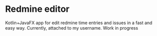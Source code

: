 # Redmine editor

Kotlin+JavaFX app for edit redmine time entries and issues in a fast and easy way. Currently, attached to my username.
Work in progress
